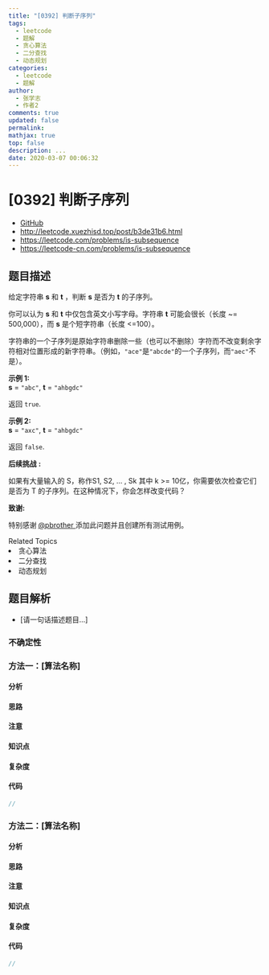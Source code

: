 ```yaml
---
title: "[0392] 判断子序列"
tags:
  - leetcode
  - 题解
  - 贪心算法
  - 二分查找
  - 动态规划
categories:
  - leetcode
  - 题解
author:
  - 张学志
  - 作者2
comments: true
updated: false
permalink:
mathjax: true
top: false
description: ...
date: 2020-03-07 00:06:32
---
```



# [0392] 判断子序列
* [GitHub](https://github.com/algoboy101/LeetCodeCrowdsource/tree/master/_posts/QA/%5B0392%5D%20%E5%88%A4%E6%96%AD%E5%AD%90%E5%BA%8F%E5%88%97.md)
* http://leetcode.xuezhisd.top/post/b3de31b6.html
* https://leetcode.com/problems/is-subsequence
* https://leetcode-cn.com/problems/is-subsequence


## 题目描述

<p>给定字符串 <strong>s</strong> 和 <strong>t</strong> ，判断 <strong>s</strong> 是否为 <strong>t</strong> 的子序列。</p>

<p>你可以认为 <strong>s</strong> 和 <strong>t</strong> 中仅包含英文小写字母。字符串 <strong>t</strong> 可能会很长（长度 ~= 500,000），而 <strong>s</strong> 是个短字符串（长度 &lt;=100）。</p>

<p>字符串的一个子序列是原始字符串删除一些（也可以不删除）字符而不改变剩余字符相对位置形成的新字符串。（例如，<code>&quot;ace&quot;</code>是<code>&quot;abcde&quot;</code>的一个子序列，而<code>&quot;aec&quot;</code>不是）。</p>

<p><strong>示例&nbsp;1:</strong><br />
<strong>s</strong> = <code>&quot;abc&quot;</code>, <strong>t</strong> = <code>&quot;ahbgdc&quot;</code></p>

<p>返回&nbsp;<code>true</code>.</p>

<p><strong>示例&nbsp;2:</strong><br />
<strong>s</strong> = <code>&quot;axc&quot;</code>, <strong>t</strong> = <code>&quot;ahbgdc&quot;</code></p>

<p>返回&nbsp;<code>false</code>.</p>

<p><strong>后续挑战</strong> <strong>:</strong></p>

<p>如果有大量输入的 S，称作S1, S2, ... , Sk 其中 k &gt;= 10亿，你需要依次检查它们是否为 T 的子序列。在这种情况下，你会怎样改变代码？</p>

<p><strong>致谢:</strong></p>

<p>特别感谢<strong> </strong><a href="https://leetcode.com/pbrother/">@pbrother&nbsp;</a>添加此问题并且创建所有测试用例。</p>
<div><div>Related Topics</div><div><li>贪心算法</li><li>二分查找</li><li>动态规划</li></div></div>


## 题目解析
* [请一句话描述题目...]

### 不确定性


### 方法一：[算法名称]

#### 分析

#### 思路

#### 注意

#### 知识点

#### 复杂度

#### 代码

```cpp
//
```


### 方法二：[算法名称]

#### 分析

#### 思路

#### 注意

#### 知识点

#### 复杂度

#### 代码

```cpp
//
```


